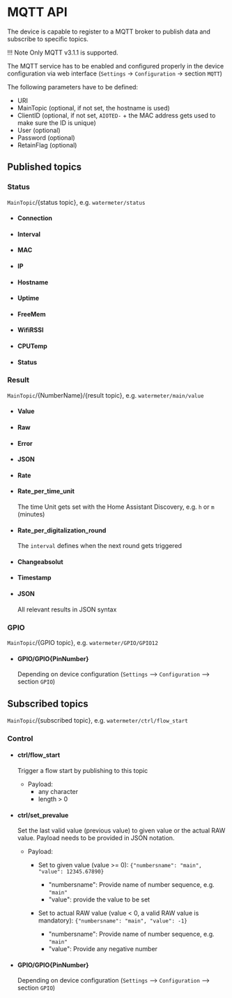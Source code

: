 # MQTT API
The device is capable to register to a MQTT broker to publish data and subscribe to specific topics.

!!! Note
    Only MQTT v3.1.1 is supported.

The MQTT service has to be enabled and configured properly in the device configuration via web interface (`Settings` -> `Configuration` -> section `MQTT`)

The following parameters have to be defined:
* URI
* MainTopic (optional, if not set, the hostname is used)
* ClientID (optional, if not set, `AIOTED-` + the MAC address gets used to make sure the ID is unique)
* User (optional)
* Password (optional)
* RetainFlag (optional)

## Published topics

### Status
`MainTopic`/{status topic}, e.g. `watermeter/status`

* #### Connection

* #### Interval

* #### MAC

* #### IP

* #### Hostname

* #### Uptime

* #### FreeMem

* #### WifiRSSI

* #### CPUTemp

* #### Status

### Result
`MainTopic`/{NumberName}/{result topic}, e.g. `watermeter/main/value`

* #### Value

* #### Raw

* #### Error

* #### JSON

* #### Rate

* #### Rate_per_time_unit
  The time Unit gets set with the Home Assistant Discovery, e.g. `h` or `m` (minutes)

* #### Rate_per_digitalization_round
  The `interval` defines when the next round gets triggered

* #### Changeabsolut

* #### Timestamp

* #### JSON
  All relevant results in JSON syntax

### GPIO
`MainTopic`/{GPIO topic}, e.g. `watermeter/GPIO/GPIO12`

* #### GPIO/GPIO{PinNumber}
  Depending on device configuration (`Settings` --> `Configuration` --> section `GPIO`)


## Subscribed topics
`MainTopic`/{subscribed topic}, e.g. `watermeter/ctrl/flow_start`

### Control

* #### ctrl/flow_start
  Trigger a flow start by publishing to this topic
  
    + Payload:
       - any character
       - length > 0

* #### ctrl/set_prevalue
  Set the last valid value (previous value) to given value or the actual RAW value. Payload needs to be provided in JSON notation.

    + Payload:
       - Set to given value (value >= 0): `{"numbersname": "main", "value": 12345.67890}`
           * "numbersname": Provide name of number sequence, e.g. `"main"`  
           * "value": provide the value to be set
     
        - Set to actual RAW value (value < 0, a valid RAW value is mandatory): `{"numbersname": "main", "value": -1}`
           * "numbersname": Provide name of number sequence, e.g. `"main"`  
           * "value": Provide any negative number

* #### GPIO/GPIO{PinNumber}
  Depending on device configuration (`Settings` --> `Configuration` --> section `GPIO`)
